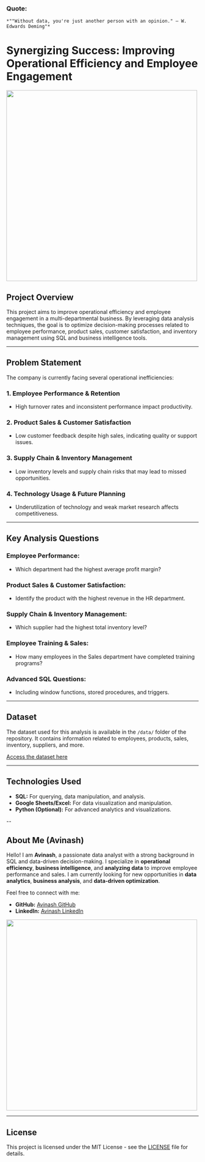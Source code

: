    ### **Quote:**
    *""Without data, you're just another person with an opinion." — W. Edwards Deming"*  



# **Synergizing Success: Improving Operational Efficiency and Employee Engagement**


<img src="https://tse2.mm.bing.net/th?id=OIG4.LNu7x2xTTarojqBsNNzz&pid=ImgGn" width="500" height="500" />



## **Project Overview**

This project aims to improve operational efficiency and employee engagement in a multi-departmental business. By leveraging data analysis techniques, the goal is to optimize decision-making processes related to employee performance, product sales, customer satisfaction, and inventory management using SQL and business intelligence tools.

---

## **Problem Statement**

The company is currently facing several operational inefficiencies:

### **1. Employee Performance & Retention**
- High turnover rates and inconsistent performance impact productivity.

### **2. Product Sales & Customer Satisfaction**
- Low customer feedback despite high sales, indicating quality or support issues.

### **3. Supply Chain & Inventory Management**
- Low inventory levels and supply chain risks that may lead to missed opportunities.

### **4. Technology Usage & Future Planning**
- Underutilization of technology and weak market research affects competitiveness.

---

## **Key Analysis Questions**

### **Employee Performance:**
- Which department had the highest average profit margin?

### **Product Sales & Customer Satisfaction:**
- Identify the product with the highest revenue in the HR department.

### **Supply Chain & Inventory Management:**
- Which supplier had the highest total inventory level?

### **Employee Training & Sales:**
- How many employees in the Sales department have completed training programs?

### **Advanced SQL Questions:**
- Including window functions, stored procedures, and triggers.

---

## **Dataset**

The dataset used for this analysis is available in the `/data/` folder of the repository. It contains information related to employees, products, sales, inventory, suppliers, and more.

[Access the dataset here](https://github.com/avinashanalytics/Operational-Efficiency-Analysis/raw/main/data/dataset.csv)

---

## **Technologies Used**

- **SQL:** For querying, data manipulation, and analysis.
- **Google Sheets/Excel:** For data visualization and manipulation.
- **Python (Optional):** For advanced analytics and visualizations.

--


## **About Me (Avinash)**

Hello! I am **Avinash**, a passionate data analyst with a strong background in SQL and data-driven decision-making. I specialize in **operational efficiency**, **business intelligence**, and **analyzing data** to improve employee performance and sales. I am currently looking for new opportunities in **data analytics**, **business analysis**, and **data-driven optimization**.



Feel free to connect with me:
- **GitHub:** [Avinash GitHub](https://github.com/avinashanalytics)
- **LinkedIn:** [Avinash LinkedIn](https://www.linkedin.com/in/avinashanalytics)



<img src="https://cdn.dribbble.com/users/498724/screenshots/2322365/media/232817ed66ac9dda00dc127e461be647.gif" width="500" />


---

## **License**

This project is licensed under the MIT License - see the [LICENSE](LICENSE) file for details.






